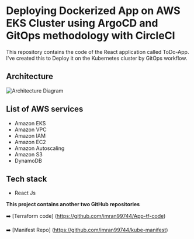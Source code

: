 # Deploying Dockerized App on AWS EKS Cluster using ArgoCD and GitOps methodology with CircleCI

This repository contains the code of the React application called ToDo-App. I've created this to Deploy it on the Kubernetes cluster by GitOps workflow.

## Architecture
![Architecture Diagram](https://cdn-images-1.medium.com/max/800/1*T5IRoSoiqT8qnYLUprsRUQ.png)

## List of AWS services
- Amazon EKS 
- Amazon VPC
- Amazon  IAM
- Amazon EC2
- Amazon Autoscaling 
- Amazon S3
- DynamoDB 

## Tech stack

- React Js

**This project contains another two GitHub repositories**

➡️ [Terraform code] (https://github.com/imran99744/App-tf-code)

➡️ [Manifest Repo] (https://github.com/imran99744/kube-manifest)

